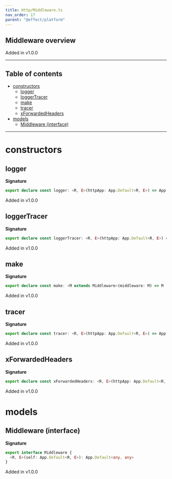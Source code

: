 ```yaml
---
title: Http/Middleware.ts
nav_order: 17
parent: "@effect/platform"
---
```


## Middleware overview

Added in v1.0.0

---

<h2 class="text-delta">Table of contents</h2>

- [constructors](#constructors)
  - [logger](#logger)
  - [loggerTracer](#loggertracer)
  - [make](#make)
  - [tracer](#tracer)
  - [xForwardedHeaders](#xforwardedheaders)
- [models](#models)
  - [Middleware (interface)](#middleware-interface)

---

# constructors

## logger

**Signature**

```ts
export declare const logger: <R, E>(httpApp: App.Default<R, E>) => App.Default<R, E>
```

Added in v1.0.0

## loggerTracer

**Signature**

```ts
export declare const loggerTracer: <R, E>(httpApp: App.Default<R, E>) => App.Default<R, E>
```

Added in v1.0.0

## make

**Signature**

```ts
export declare const make: <M extends Middleware>(middleware: M) => M
```

Added in v1.0.0

## tracer

**Signature**

```ts
export declare const tracer: <R, E>(httpApp: App.Default<R, E>) => App.Default<R, E>
```

Added in v1.0.0

## xForwardedHeaders

**Signature**

```ts
export declare const xForwardedHeaders: <R, E>(httpApp: App.Default<R, E>) => App.Default<R, E>
```

Added in v1.0.0

# models

## Middleware (interface)

**Signature**

```ts
export interface Middleware {
  <R, E>(self: App.Default<R, E>): App.Default<any, any>
}
```

Added in v1.0.0
